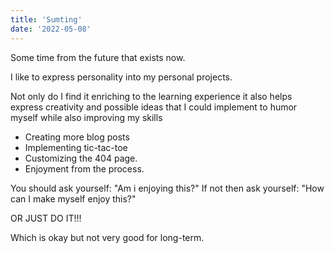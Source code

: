 ```yaml
---
title: 'Sumting'
date: '2022-05-08'
---
```


Some time from the future that exists now.

I like to express personality into my personal projects.

Not only do I find it enriching to the learning experience it also helps express creativity
and possible ideas that I could implement to humor myself while also improving my skills
- Creating more blog posts
- Implementing tic-tac-toe
- Customizing the 404 page.
- Enjoyment from the process.

You should ask yourself: "Am i enjoying this?"
If not then ask yourself: "How can I make myself enjoy this?"

OR JUST DO IT!!!

Which is okay but not very good for long-term.
